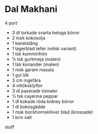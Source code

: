 # Dal Makhani

4 port

 - 3 dl torkade svarta beluga bönor
 - 2 msk kokosolja
 - 1 kanelstång
 - 1 lagerblad (eller indisk variant)
 - 1 tsk kumminfrön
 - ½ tsk gurkmeja (malen)
 - 1 tsk koriander (malen)
 - 1 msk garam masala
 - 1 gul lök
 - 3 cm ingefära
 - 4 vitlöksklyftor
 - 3 dl paserade tomater
 - ½ tsk cayenne peppar
 - 1 dl kokade röda kidney bönor
 - 1 dl kokosgädde
 - 1 msk bockhornsklöver blad (krossade)
 - 1 krm salt
 
 stuff
